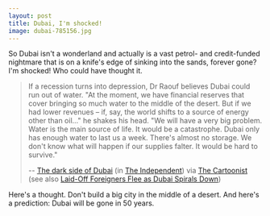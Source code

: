 ```yaml
---
layout: post
title: Dubai, I'm shocked!
image: dubai-785156.jpg
---
```



So Dubai isn't a wonderland and actually is a vast petrol- and credit-funded nightmare that is on a knife's edge of sinking into the sands, forever gone? I'm shocked! Who could have thought it.
<blockquote>



  If a recession turns into depression, Dr Raouf believes Dubai could run out of 
  water. "At the moment, we have financial reserves that cover bringing 
  so much water to the middle of the desert. But if we had lower revenues – 
  if, say, the world shifts to a source of energy other than oil..." he 
  shakes his head. "We will have a very big problem. Water is the main 
  source of life. It would be a catastrophe. Dubai only has enough water to 
  last us a week. There's almost no storage. We don't know what will happen if 
  our supplies falter. It would be hard to survive."
  

-- <a href="http://www.independent.co.uk/opinion/commentators/johann-hari/the-dark-side-of-dubai-1664368.html">The dark side of Dubai</a> (in <a href="http://www.independent.co.uk">The Independent</a>) via <a href="http://www.zeigermann.com/cartoonist/">The Cartoonist</a> (see also <a href="http://www.nytimes.com/2009/02/12/world/middleeast/12dubai.html?_r=1">Laid-Off Foreigners Flee as Dubai Spirals Down</a>)
</blockquote>



Here's a thought. Don't build a big city in the middle of a desert. And here's a prediction: Dubai will be gone in 50 years.
